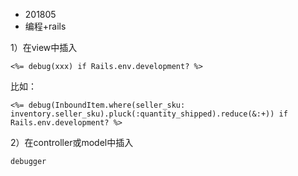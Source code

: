 * 201805
* 编程+rails



1）在view中插入

```
<%= debug(xxx) if Rails.env.development? %>
```

比如：

```
<%= debug(InboundItem.where(seller_sku: inventory.seller_sku).pluck(:quantity_shipped).reduce(&:+)) if Rails.env.development? %>
```

2）在controller或model中插入

```
debugger 
```

